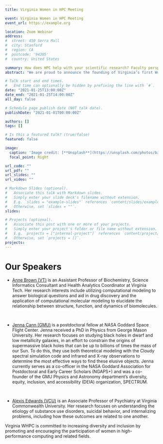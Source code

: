 ```yaml
---
title: Virginia Women in HPC Meeting

event: Virginia Women in HPC Meeting
event_url: https://example.org

location: Zoom Webinar
address:
#  street: 450 Serra Mall
#  city: Stanford
#  region: CA
#  postcode: '94305'
#  country: United States

summary: How does HPC help with your scientific research? Faculty perspectives, Part II
abstract: "We are proud to announce the founding of Virginia’s first Women in High-Performance Computing (VA-WHPC) program. Join us for our first event of 2022: Female research leaders of the Commonwealth sharing and discussing how HPC has facilitated their scientific research and professional careers."

# Talk start and end times.
#   End time can optionally be hidden by prefixing the line with `#`.
date: "2021-01-25T13:00:00Z"
date_end: "2021-01-25T14:00:00Z"
all_day: false

# Schedule page publish date (NOT talk date).
publishDate: "2021-01-01T00:00:00Z"

authors: []
tags: []

# Is this a featured talk? (true/false)
featured: false

image:
  caption: 'Image credit: [**Unsplash**](https://unsplash.com/photos/bzdhc5b3Bxs)'
  focal_point: Right

url_code: ""
url_pdf: ""
url_slides: ""
url_video: ""

# Markdown Slides (optional).
#   Associate this talk with Markdown slides.
#   Simply enter your slide deck's filename without extension.
#   E.g. `slides = "example-slides"` references `content/slides/example-slides.md`.
#   Otherwise, set `slides = ""`.
slides:

# Projects (optional).
#   Associate this post with one or more of your projects.
#   Simply enter your project's folder or file name without extension.
#   E.g. `projects = ["internal-project"]` references `content/project/deep-learning/index.md`.
#   Otherwise, set `projects = []`.
projects:
---
```


# Our Speakers

* [Anne Brown (VT)](https://www.biochem.vt.edu/people/faculty/anne-brown.html) is an Assistant Professor of Biochemistry, Science Informatics Consultant and Health Analytics Coordinator at Virginia Tech. Her research interests include utilizing computational modeling to answer biological questions and aid in drug discovery and the application of computational molecular modeling to elucidate the relationship between structure, function, and dynamics of biomolecules.

<br>

* [Jenna Cann (GMU)](https://science.gsfc.nasa.gov/sed/bio/jenna.cann) is a postdoctoral fellow at NASA Goddard Space Flight Center. Jenna received a PhD in Physics from George Mason University. Her research focuses on studying black holes in dwarf and low metallicity galaxies, in an effort to constrain the origins of supermassive black holes that can be up to billions of times the mass of our Sun. To do this, they use both theoretical modeling with the Cloudy spectral simulation code and infrared and X-ray observations to determine the most effective ways to find these elusive objects. Jenna currently serves as a co-officer in the NASA Goddard Association for Postdoctoral and Early Career Scholars (NGAPS+) and was a co-founder of the GMU Physics and Astronomy department’s diversity, equity, inclusion, and accessibility (DEIA) organization, SPECTRUM.

<br>

* [Alexis Edwards (VCU)](https://vipbg.vcu.edu/people/alexis-edwards/) is an Associate Professor of Psychiatry at Virginia Commonwealth University. Her research focuses on understanding the etiology of substance use disorders, suicidal behavior, and internalizing problems, including how these outcomes are related to one another.

Virginia WHPC is committed to increasing diversity and inclusion by promoting and encouraging the participation of women in high-performance computing and related fields.
